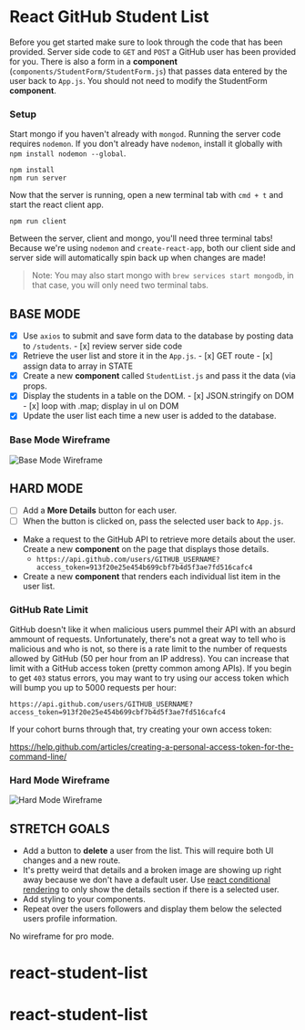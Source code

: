 # React GitHub Student List

Before you get started make sure to look through the code that has been provided. Server side code to `GET` and `POST` a GitHub user has been provided for you. There is also a form in a **component** (`components/StudentForm/StudentForm.js`) that passes data entered by the user back to `App.js`. You should not need to modify the StudentForm **component**.

### Setup

Start mongo if you haven't already with `mongod`. Running the server code requires `nodemon`. If you don't already have `nodemon`, install it globally with `npm install nodemon --global`.

```
npm install
npm run server
```

Now that the server is running, open a new terminal tab with `cmd + t` and start the react client app.

```
npm run client
```

Between the server, client and mongo, you'll need three terminal tabs! Because we're using `nodemon` and `create-react-app`, both our client side and server side will automatically spin back up when changes are made!

> Note: You may also start mongo with `brew services start mongodb`, in that case, you will only need two terminal tabs.

## BASE MODE

- [x] Use `axios` to submit and save form data to the database by posting data to `/students`.
      - [x] review server side code
- [x] Retrieve the user list and store it in the `App.js`.
      - [x] GET route
      - [x] assign data to array in STATE
- [x] Create a new **component** called `StudentList.js` and pass it the data (via props.
- [x] Display the students in a table on the DOM.
      - [x] JSON.stringify on DOM
      - [x] loop with .map; display in ul on DOM
- [x] Update the user list each time a new user is added to the database.

### Base Mode Wireframe

![Base Mode Wireframe](wireframes/base_mode.png)

## HARD MODE

- [ ] Add a **More Details** button for each user.
- [ ] When the button is clicked on, pass the selected user back to `App.js`.

- Make a request to the GitHub API to retrieve more details about the user. Create a new **component** on the page that displays those details.
   - `https://api.github.com/users/GITHUB_USERNAME?access_token=913f20e25e454b699cbf7b4d5f3ae7fd516cafc4`
- Create a new **component** that renders each individual list item in the user list.

### GitHub Rate Limit

GitHub doesn't like it when malicious users pummel their API with an absurd ammount of requests. Unfortunately, there's not a great way to tell who is malicious and who is not, so there is a rate limit to the number of requests allowed by GitHub (50 per hour from an IP address). You can increase that limit with a GitHub access token (pretty common among APIs). If you begin to get `403` status errors, you may want to try using our access token which will bump you up to 5000 requests per hour:

```
https://api.github.com/users/GITHUB_USERNAME?access_token=913f20e25e454b699cbf7b4d5f3ae7fd516cafc4
```

If your cohort burns through that, try creating your own access token:

https://help.github.com/articles/creating-a-personal-access-token-for-the-command-line/

### Hard Mode Wireframe

![Hard Mode Wireframe](wireframes/hard_mode.png)

## STRETCH GOALS

- Add a button to **delete** a user from the list. This will require both UI changes and a new route.
- It's pretty weird that details and a broken image are showing up right away because we don't have a default user. Use [react conditional rendering](https://reactjs.org/docs/conditional-rendering.html) to only show the details section if there is a selected user.
- Add styling to your components.
- Repeat over the users followers and display them below the selected users profile information.

No wireframe for pro mode.
# react-student-list
# react-student-list
